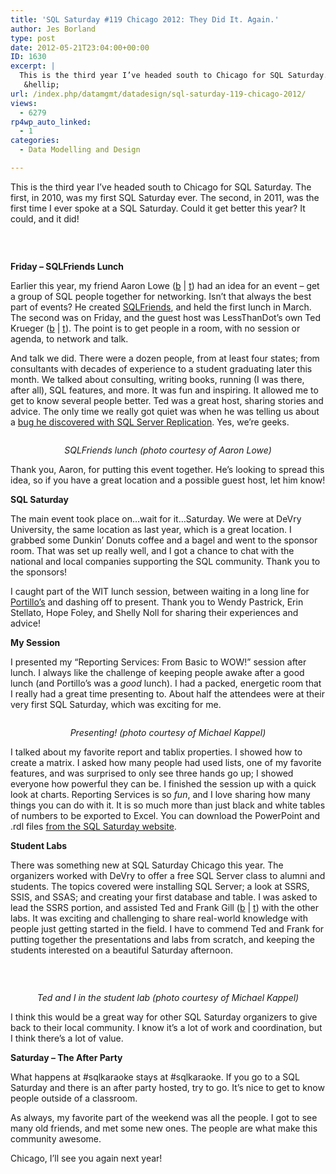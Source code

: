 ```yaml
---
title: 'SQL Saturday #119 Chicago 2012: They Did It. Again.'
author: Jes Borland
type: post
date: 2012-05-21T23:04:00+00:00
ID: 1630
excerpt: |
  This is the third year I’ve headed south to Chicago for SQL Saturday. The first, in 2010, was my first SQL Saturday ever. The second, in 2011, was the first time I ever spoke at a SQL Saturday. Could it get better this year? It could, and it did!
   &hellip;
url: /index.php/datamgmt/datadesign/sql-saturday-119-chicago-2012/
views:
  - 6279
rp4wp_auto_linked:
  - 1
categories:
  - Data Modelling and Design

---
```

This is the third year I’ve headed south to Chicago for SQL Saturday. The first, in 2010, was my first SQL Saturday ever. The second, in 2011, was the first time I ever spoke at a SQL Saturday. Could it get better this year? It could, and it did!

 

<p style="text-align: center;">
  <img src="http://www.sqlsaturday.com/images/sqlsat119_web.png" alt="" />
</p>

**Friday – SQLFriends Lunch** 

Earlier this year, my friend Aaron Lowe ([b][1] | [t][2]) had an idea for an event – get a group of SQL people together for networking. Isn’t that always the best part of events? He created [SQLFriends][3], and held the first lunch in March. The second was on Friday, and the guest host was LessThanDot’s own Ted Krueger ([b][4] | [t][5]). The point is to get people in a room, with no session or agenda, to network and talk.

And talk we did. There were a dozen people, from at least four states; from consultants with decades of experience to a student graduating later this month. We talked about consulting, writing books, running (I was there, after all), SQL features, and more. It was fun and inspiring. It allowed me to get to know several people better. Ted was a great host, sharing stories and advice. The only time we really got quiet was when he was telling us about a [bug he discovered with SQL Server Replication][6]. Yes, we’re geeks.

<p style="text-align: center;">
  <img src="https://p.twimg.com/AtMRhQ_CMAIQKxw.jpg" alt="" />
</p>

<p style="text-align: center;">
  <em>SQLFriends lunch (photo courtesy of Aaron Lowe)</em>
</p>

Thank you, Aaron, for putting this event together. He’s looking to spread this idea, so if you have a great location and a possible guest host, let him know!

**SQL Saturday** 

The main event took place on…wait for it…Saturday. We were at DeVry University, the same location as last year, which is a great location. I grabbed some Dunkin’ Donuts coffee and a bagel and went to the sponsor room. That was set up really well, and I got a chance to chat with the national and local companies supporting the SQL community. Thank you to the sponsors!

I caught part of the WIT lunch session, between waiting in a long line for [Portillo’s][7] and dashing off to present. Thank you to Wendy Pastrick, Erin Stellato, Hope Foley, and Shelly Noll for sharing their experiences and advice!

**My Session** 

I presented my “Reporting Services: From Basic to WOW!” session after lunch. I always like the challenge of keeping people awake after a good lunch (and Portillo’s was a _good_ lunch). I had a packed, energetic room that I really had a great time presenting to. About half the attendees were at their very first SQL Saturday, which was exciting for me.

<p style="text-align: center;">
  <img src="http://farm8.staticflickr.com/7231/7228783742_b07cb28466.jpg" alt="" />
</p>

<p style="text-align: center;">
  <em>Presenting! (photo courtesy of Michael Kappel)</em>
</p>

I talked about my favorite report and tablix properties. I showed how to create a matrix. I asked how many people had used lists, one of my favorite features, and was surprised to only see three hands go up; I showed everyone how powerful they can be. I finished the session up with a quick look at charts. Reporting Services is so _fun_, and I love sharing how many things you can do with it. It is so much more than just black and white tables of numbers to be exported to Excel. You can download the PowerPoint and .rdl files [from the SQL Saturday website][8].

**Student Labs** 

There was something new at SQL Saturday Chicago this year. The organizers worked with DeVry to offer a free SQL Server class to alumni and students. The topics covered were installing SQL Server; a look at SSRS, SSIS, and SSAS; and creating your first database and table. I was asked to lead the SSRS portion, and assisted Ted and Frank Gill ([b][9] | [t][10]) with the other labs. It was exciting and challenging to share real-world knowledge with people just getting started in the field. I have to commend Ted and Frank for putting together the presentations and labs from scratch, and keeping the students interested on a beautiful Saturday afternoon.

 

<p style="text-align: center;">
  <img src="http://farm8.staticflickr.com/7091/7231252782_1aea685bbb.jpg" alt="" />
</p>

<p style="text-align: center;">
  <em style="text-align: center;">Ted and I in the student lab (photo courtesy of Michael Kappel)</em>
</p>

I think this would be a great way for other SQL Saturday organizers to give back to their local community. I know it’s a lot of work and coordination, but I think there’s a lot of value.

**Saturday – The After Party** 

What happens at #sqlkaraoke stays at #sqlkaraoke. If you go to a SQL Saturday and there is an after party hosted, try to go. It’s nice to get to know people outside of a classroom.

As always, my favorite part of the weekend was all the people. I got to see many old friends, and met some new ones. The people are what make this community awesome.

Chicago, I’ll see you again next year!

 [1]: http://www.aaronlowe.net/
 [2]: https://twitter.com/#!/Vendoran
 [3]: http://sqlfriends.org/
 [4]: /index.php/All/?disp=authdir&author=68
 [5]: http://twitter.com/onpnt
 [6]: /index.php/DataMgmt/DBAdmin/MSSQLServerAdmin/merge-replication-com-based-resolver
 [7]: http://www.portillos.com/portillos/
 [8]: http://sqlsaturday.com/viewsession.aspx?sat=119&sessionid=6495
 [9]: http://skreebydba.com/
 [10]: https://twitter.com/#!/skreebydba